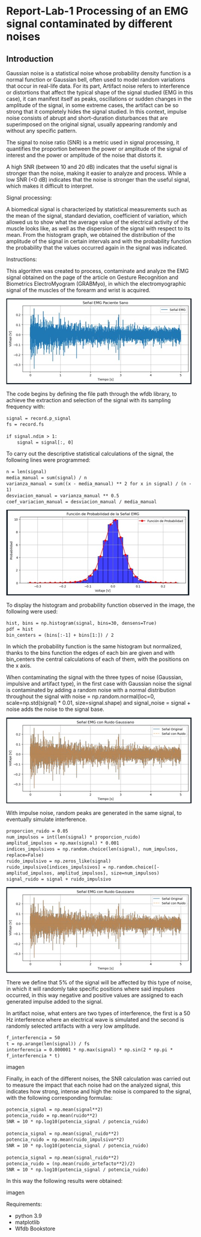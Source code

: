 # Report-Lab-1 Processing of an EMG signal contaminated by different noises

## Introduction

Gaussian noise is a statistical noise whose probability density function is a normal function or Gaussian bell, often used to model random variations that occur in real-life data. For its part, Artifact noise refers to interference or distortions that affect the typical shape of the signal studied (EMG in this case), it can manifest itself as peaks, oscillations or sudden changes in the amplitude of the signal, in some extreme cases, the artifact can be so strong that it completely hides the signal studied. In this context, impulse noise consists of abrupt and short-duration disturbances that are superimposed on the original signal, usually appearing randomly and without any specific pattern.

The signal to noise ratio (SNR) is a metric used in signal processing, it quantifies the proportion between the power or amplitude of the signal of interest and the power or amplitude of the noise that distorts it. 

A high SNR (between 10 and 20 dB) indicates that the useful signal is stronger than the noise, making it easier to analyze and process. While a low SNR (<0 dB) indicates that the noise is stronger than the useful signal, which makes it difficult to interpret.

Signal processing:

A biomedical signal is characterized by statistical measurements such as the mean of the signal, standard deviation, coefficient of variation, which allowed us to show what the average value of the electrical activity of the muscle looks like, as well as the dispersion of the signal with respect to its mean. From the histogram graph, we obtained the distribution of the amplitude of the signal in certain intervals and with the probability function the probability that the values ​​occurred again in the signal was indicated.

Instructions:

This algorithm was created to process, contaminate and analyze the EMG signal obtained on the page of the article on Gesture Recognition and Biometrics ElectroMyogram (GRABMyo), in which the electromyographic signal of the muscles of the forearm and wrist is acquired.

![](https://github.com/gaby2804/Informe-Lab-1/blob/main/se%C3%B1al%20emg.jpg)


The code begins by defining the file path through the wfdb library, to achieve the extraction and selection of the signal with its sampling frequency with:

```pitón
signal = record.p_signal  
fs = record.fs  

if signal.ndim > 1:
    signal = signal[:, 0]  
```

To carry out the descriptive statistical calculations of the signal, the following lines were programmed:

```pitón
n = len(signal)  
media_manual = sum(signal) / n  
varianza_manual = sum((x - media_manual) ** 2 for x in signal) / (n - 1)  
desviacion_manual = varianza_manual ** 0.5  
coef_variacion_manual = desviacion_manual / media_manual  
```
![](https://github.com/gaby2804/Informe-Lab-1/blob/main/histograma%20y%20funcion.jpg)

To display the histogram and probability function observed in the image, the following were used:

```pitón
hist, bins = np.histogram(signal, bins=30, densens=True)  
pdf = hist  
bin_centers = (bins[:-1] + bins[1:]) / 2
```
In which the probability function is the same histogram but normalized, thanks to the bins function the edges of each bin are given and with bin_centers the central calculations of each of them, with the positions on the x axis.

When contaminating the signal with the three types of noise (Gaussian, impulsive and artifact type), in the first case with Gaussian noise the signal is contaminated by adding a random noise with a normal distribution throughout the signal with noise = np.random.normal(loc=0, scale=np.std(signal) * 0.01, size=signal.shape) and signal_noise = signal + noise adds the noise to the signal base.

![](https://github.com/gaby2804/Informe-Lab-1/blob/main/ruidogaussiano.jpg)

With impulse noise, random peaks are generated in the same signal, to eventually simulate interference.

```pitón
proporcion_ruido = 0.05  
num_impulsos = int(len(signal) * proporcion_ruido)
amplitud_impulsos = np.max(signal) * 0.001
indices_impulsivos = np.random.choice(len(signal), num_impulsos, replace=False)
ruido_impulsivo = np.zeros_like(signal)
ruido_impulsivo[indices_impulsivos] = np.random.choice([-amplitud_impulsos, amplitud_impulsos], size=num_impulsos)
signal_ruido = signal + ruido_impulsivo
```
![](https://github.com/gaby2804/Informe-Lab-1/blob/main/ruidogaussiano.jpg)

There we define that 5% of the signal will be affected by this type of noise, in which it will randomly take specific positions where said impulses occurred, in this way negative and positive values ​​are assigned to each generated impulse added to the signal.

In artifact noise, what enters are two types of interference, the first is a 50 Hz interference where an electrical wave is simulated and the second is randomly selected artifacts with a very low amplitude.

```pitón
f_interferencia = 50  
t = np.arange(len(signal)) / fs 
interferencia = 0.000001 * np.max(signal) * np.sin(2 * np.pi * f_interferencia * t)
```

imagen

Finally, in each of the different noises, the SNR calculation was carried out to measure the impact that each noise had on the analyzed signal, this indicates how strong, intense and high the noise is compared to the signal, with the following corresponding formulas:

```pitón
potencia_signal = np.mean(signal**2)
potencia_ruido = np.mean(ruido**2)
SNR = 10 * np.log10(potencia_signal / potencia_ruido)

potencia_signal = np.mean(signal_ruido**2)
potencia_ruido = np.mean(ruido_impulsivo**2)
SNR = 10 * np.log10(potencia_signal / potencia_ruido)

potencia_signal = np.mean(signal_ruido**2)
potencia_ruido = (np.mean(ruido_artefacto**2)/2)
SNR = 10 * np.log10(potencia_signal / potencia_ruido)
```
In this way the following results were obtained:

imagen

Requirements:
- python 3.9
- matplotlib
- Wfdb Bookstore
